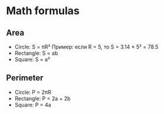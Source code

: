 # Math formulas
## Area
- Circle: S = πR²
 Пример: если R = 5, то S = 3.14 × 5² = 78.5  
- Rectangle: S = ab
- Square: S = a²

## Perimeter
- Circle: P = 2πR
- Rectangle: P = 2a + 2b
- Square: P = 4a